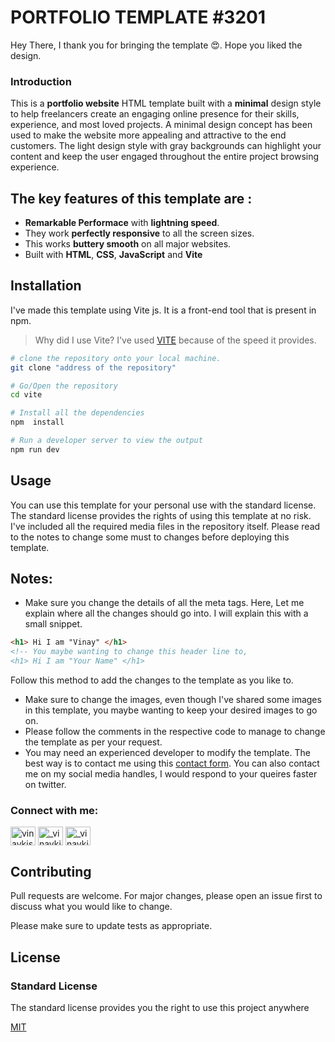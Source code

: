 # PORTFOLIO TEMPLATE #3201

Hey There, I thank you for bringing the template 😍. Hope you liked the design.

### Introduction 
This is a **portfolio website** HTML template built with a **minimal** design style to help freelancers create an engaging online presence for their skills, experience, and most loved projects. A minimal design concept has been used to make the website more appealing and attractive to the end customers. The light design style with gray backgrounds can highlight your content and keep the user engaged throughout the entire project browsing experience.

The key features of this template are : 
- 
* **Remarkable Performace** with **lightning speed**.
* They work **perfectly responsive** to all the screen sizes.
* This works **buttery smooth** on all major websites.
* Built with **HTML**, **CSS**, **JavaScript** and **Vite**

## Installation
I've made this template using Vite js. It is a front-end tool that is present in npm. 
> Why did I use Vite? 
I've used [VITE](https://vitejs.dev/)  because of the speed it provides.

```bash
# clone the repository onto your local machine.
git clone "address of the repository"

# Go/Open the repository
cd vite

# Install all the dependencies
npm  install

# Run a developer server to view the output
npm run dev
```

## Usage
You can use this template for your personal use with the standard license. The standard license provides the rights of using this template at no risk. I've included all the required media files in the repository itself. Please read to the notes to change some must to changes before deploying this template.

## Notes:
* Make sure you change the details of all the meta tags. Here, Let me explain where all the changes should go into. I will explain this with a small snippet. 

```HTML
<h1> Hi I am "Vinay" </h1>
<!-- You maybe wanting to change this header line to,
<h1> Hi I am "Your Name" </h1>
```

Follow this method to add the changes to the template as you like to. 
* Make sure to change the images, even though I've shared some images in this template, you maybe wanting to keep your desired images to go on.
* Please follow the comments in the respective code to manage to change the template as per your request.
* You may need an experienced developer to modify the template. The best way is to contact me using this [contact form](https://google.com). You can also contact  me on my social media handles, I would respond to your queires faster on twitter.

<h3 align="left">Connect with me:</h3>
<p align="left">
<a href="https://dev.to/vinaykishore" target="blank"><img align="center" src="https://raw.githubusercontent.com/rahuldkjain/github-profile-readme-generator/master/src/images/icons/Social/devto.svg" alt="vinaykishore" height="30" width="40" /></a>
<a href="https://twitter.com/_vinaykishore" target="blank"><img align="center" src="https://raw.githubusercontent.com/rahuldkjain/github-profile-readme-generator/master/src/images/icons/Social/twitter.svg" alt="_vinaykishore" height="30" width="40" /></a>
<a href="https://instagram.com/_vinaykishore" target="blank"><img align="center" src="https://raw.githubusercontent.com/rahuldkjain/github-profile-readme-generator/master/src/images/icons/Social/instagram.svg" alt="_vinaykishore" height="30" width="40" /></a>
</p>


## Contributing
Pull requests are welcome. For major changes, please open an issue first to discuss what you would like to change.

Please make sure to update tests as appropriate.

## License
### Standard License
The standard license provides you the right to use this project anywhere 

[MIT](https://choosealicense.com/licenses/mit/)
